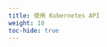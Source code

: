 ```yaml
---
title: 使用 Kubernetes API
weight: 10
toc-hide: true
---
```


<!--
---
title: Using the Kubernetes API
weight: 10
toc-hide: true
---
-->